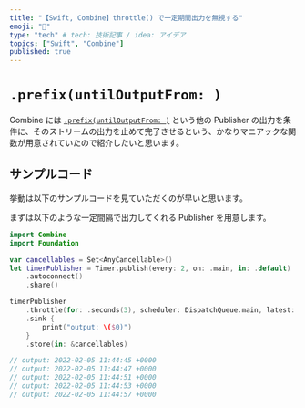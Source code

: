 ```yaml
---
title: "【Swift, Combine】throttle() で一定期間出力を無視する"
emoji: "🔖"
type: "tech" # tech: 技術記事 / idea: アイデア
topics: ["Swift", "Combine"]
published: true
---
```


# `.prefix(untilOutputFrom: )`

Combine には [`.prefix(untilOutputFrom: )`](https://developer.apple.com/documentation/combine/just/prefix(untiloutputfrom:)) という他の Publisher の出力を条件に、そのストリームの出力を止めて完了させるという、かなりマニアックな関数が用意されていたので紹介したいと思います。

## サンプルコード

挙動は以下のサンプルコードを見ていただくのが早いと思います。

まずは以下のような一定間隔で出力してくれる Publisher を用意します。

```swift
import Combine
import Foundation

var cancellables = Set<AnyCancellable>()
let timerPublisher = Timer.publish(every: 2, on: .main, in: .default)
    .autoconnect()
    .share()
```

```swift
timerPublisher
    .throttle(for: .seconds(3), scheduler: DispatchQueue.main, latest: true)
    .sink {
        print("output: \($0)")
    }
    .store(in: &cancellables)

// output: 2022-02-05 11:44:45 +0000
// output: 2022-02-05 11:44:47 +0000
// output: 2022-02-05 11:44:51 +0000
// output: 2022-02-05 11:44:53 +0000
// output: 2022-02-05 11:44:57 +0000
```